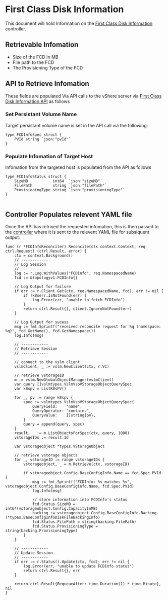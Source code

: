 
# First Class Disk Information

This document will hold Information on the [First Class Disk Information](https://github.com/vKubeViewer/vkubeviewer/blob/main/controllers/fcdinfo_controller.go) controller.

## Retrievable Infomation 

- Size of the FCD in MB
- File path to the FCD
- The Provisioning Type of the FCD



## API to Retrieve Infomation

These fields are populated Via API calls to the vShere server via [First Class Disk Information API](https://github.com/vKubeViewer/vkubeviewer/blob/main/api/v1/fcdinfo_types.go) as follows

### Set Persistant Volume Name

Target persistant volume name is set in the API call via the following:

```
type FCDInfoSpec struct {
	PVId string `json:"pvId"`
}

```

### Populate Infomation of Target Host

Infomation from the targeted host is populated from the API as follows

```
type FCDInfoStatus struct {
	SizeMB           int64  `json:"sizeMB"`
	FilePath         string `json:"filePath"`
	ProvisioningType string `json:"provisioningType"`
}


```


## Controller Populates relevent YAML file

Once the API has retrived the requested infomation, this is then passed to the [controller](https://github.com/vKubeViewer/vkubeviewer/blob/main/controllers/fcdinfo_controller.go) where it is sent to the relevent YAML file for subsiquent output:

```
func (r *FCDInfoReconciler) Reconcile(ctx context.Context, req ctrl.Request) (ctrl.Result, error) {
	ctx = context.Background()
	// ------------
	// Log Session
	// ------------
	log := r.Log.WithValues("FCDInfo", req.NamespacedName)
	fcd := &topologyv1.FCDInfo{}

	// Log Output for failure
	if err := r.Client.Get(ctx, req.NamespacedName, fcd); err != nil {
		if !k8serr.IsNotFound(err) {
			log.Error(err, "unable to fetch FCDInfo")
		}
		return ctrl.Result{}, client.IgnoreNotFound(err)
	}

	// Log Output for sucess
	msg := fmt.Sprintf("received reconcile request for %q (namespace: %q)", fcd.GetName(), fcd.GetNamespace())
	log.Info(msg)

	// ------------
	// Retrieve Session
	// ------------

	// connect to the vslm client
	vslmClient, _ := vslm.NewClient(ctx, r.VC)

	// retrieve vstorageID
	m := vslm.NewGlobalObjectManager(vslmClient)
	var query []vslmtypes.VslmVsoVStorageObjectQuerySpec
	var k8spv = ListK8sPV()

	for _, pv := range k8spv {
		spec := vslmtypes.VslmVsoVStorageObjectQuerySpec{
			QueryField:    "name",
			QueryOperator: "contains",
			QueryValue:    []string{pv},
		}
		query = append(query, spec)
	}
	result, _ := m.ListObjectsForSpec(ctx, query, 1000)
	vstorageIDs := result.Id

	var vstorageobject *types.VStorageObject

	// retrieve vstorage objects
	for _, vstorageID := range vstorageIDs {
		vstorageobject, _ = m.Retrieve(ctx, vstorageID)

		if vstorageobject.Config.BaseConfigInfo.Name == fcd.Spec.PVId {
			msg := fmt.Sprintf("FCDInfo: %v matches %v", vstorageobject.Config.BaseConfigInfo.Name, fcd.Spec.PVId)
			log.Info(msg)

			// store information into FCDInfo's status
			fcd.Status.SizeMB = int64(vstorageobject.Config.CapacityInMB)
			backing := vstorageobject.Config.BaseConfigInfo.Backing.(*types.BaseConfigInfoDiskFileBackingInfo)
			fcd.Status.FilePath = string(backing.FilePath)
			fcd.Status.ProvisioningType = string(backing.ProvisioningType)
		}
	}

	// ------------
	// Update Session
	// ------------
	if err := r.Status().Update(ctx, fcd); err != nil {
		log.Error(err, "unable to update FCDInfo status")
		return ctrl.Result{}, err
	}

	return ctrl.Result{RequeueAfter: time.Duration(1) * time.Minute}, nil
}


```